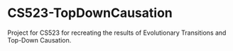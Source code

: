 # CS523-TopDownCausation
Project for CS523 for recreating the results of Evolutionary Transitions and Top-Down Causation.
